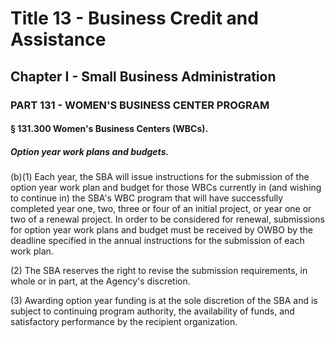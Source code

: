 
# Title 13 - Business Credit and Assistance
## Chapter I - Small Business Administration
### PART 131 - WOMEN'S BUSINESS CENTER PROGRAM
#### § 131.300 Women's Business Centers (WBCs).
##### Option year work plans and budgets.

(b)(1) Each year, the SBA will issue instructions for the submission of the option year work plan and budget for those WBCs currently in (and wishing to continue in) the SBA's WBC program that will have successfully completed year one, two, three or four of an initial project, or year one or two of a renewal project. In order to be considered for renewal, submissions for option year work plans and budget must be received by OWBO by the deadline specified in the annual instructions for the submission of each work plan.

(2) The SBA reserves the right to revise the submission requirements, in whole or in part, at the Agency's discretion.

(3) Awarding option year funding is at the sole discretion of the SBA and is subject to continuing program authority, the availability of funds, and satisfactory performance by the recipient organization.
